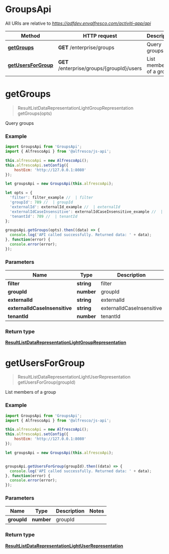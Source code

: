 # GroupsApi

All URIs are relative to *https://adfdev.envalfresco.com/activiti-app/api*

Method | HTTP request | Description
------------- | ------------- | -------------
[**getGroups**](GroupsApi.md#getGroups) | **GET** /enterprise/groups | Query groups
[**getUsersForGroup**](GroupsApi.md#getUsersForGroup) | **GET** /enterprise/groups/{groupId}/users | List members of a group


<a name="getGroups"></a>
# **getGroups**
> ResultListDataRepresentationLightGroupRepresentation getGroups(opts)

Query groups

### Example
```javascript
import GroupsApi from 'GroupsApi';
import { AlfrescoApi } from '@alfresco/js-api';

this.alfrescoApi = new AlfrescoApi();
this.alfrescoApi.setConfig({
    hostEcm: 'http://127.0.0.1:8080'
});

let groupsApi = new GroupsApi(this.alfrescoApi);

let opts = { 
  'filter': filter_example //  | filter
  'groupId': 789 //  | groupId
  'externalId': externalId_example //  | externalId
  'externalIdCaseInsensitive': externalIdCaseInsensitive_example //  | externalIdCaseInsensitive
  'tenantId': 789 //  | tenantId
};

groupsApi.getGroups(opts).then((data) => {
  console.log('API called successfully. Returned data: ' + data);
}, function(error) {
  console.error(error);
});

```

### Parameters

Name | Type | Description  | Notes
------------- | ------------- | ------------- | -------------
 **filter** | **string**| filter | [optional] 
 **groupId** | **number**| groupId | [optional] 
 **externalId** | **string**| externalId | [optional] 
 **externalIdCaseInsensitive** | **string**| externalIdCaseInsensitive | [optional] 
 **tenantId** | **number**| tenantId | [optional] 

### Return type

[**ResultListDataRepresentationLightGroupRepresentation**](ResultListDataRepresentationLightGroupRepresentation.md)

<a name="getUsersForGroup"></a>
# **getUsersForGroup**
> ResultListDataRepresentationLightUserRepresentation getUsersForGroup(groupId)

List members of a group

### Example
```javascript
import GroupsApi from 'GroupsApi';
import { AlfrescoApi } from '@alfresco/js-api';

this.alfrescoApi = new AlfrescoApi();
this.alfrescoApi.setConfig({
    hostEcm: 'http://127.0.0.1:8080'
});

let groupsApi = new GroupsApi(this.alfrescoApi);


groupsApi.getUsersForGroup(groupId).then((data) => {
  console.log('API called successfully. Returned data: ' + data);
}, function(error) {
  console.error(error);
});

```

### Parameters

Name | Type | Description  | Notes
------------- | ------------- | ------------- | -------------
 **groupId** | **number**| groupId | 

### Return type

[**ResultListDataRepresentationLightUserRepresentation**](ResultListDataRepresentationLightUserRepresentation.md)

